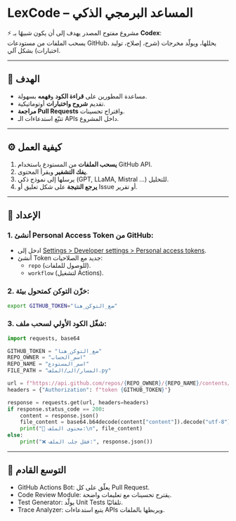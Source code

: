 # LexCode – المساعد البرمجي الذكي

⚡ مشروع مفتوح المصدر يهدف إلى أن يكون شبيهًا بـ **Codex**:  
يسحب الملفات من مستودعات GitHub، يحللها، ويولّد مخرجات (شرح، إصلاح، توليد اختبارات) بشكل آلي.

---

## 🎯 الهدف
- مساعدة المطورين على **قراءة الكود** و**فهمه** بسهولة.  
- تقديم **شروح واختبارات** أوتوماتيكية.  
- **مراجعة Pull Requests** واقتراح تحسينات.  
- تتبّع استدعاءات الـ APIs داخل المشروع.

---

## ⚙️ كيفية العمل
1. **يسحب الملفات** من المستودع باستخدام GitHub API.  
2. **يفك التشفير** ويقرأ المحتوى.  
3. يرسلها إلى نموذج ذكي (GPT, LLaMA, Mistral …) للتحليل.  
4. **يرجع النتيجة** على شكل تعليق أو Issue أو تقرير.

---

## 🔑 الإعداد

### 1. أنشئ Personal Access Token من GitHub:
- ادخل إلى [Settings > Developer settings > Personal access tokens](https://github.com/settings/tokens).  
- أنشئ Token جديد مع الصلاحيات:
  - `repo` (للوصول للملفات).  
  - `workflow` (لتشغيل Actions).

### 2. خزّن التوكن كمتحول بيئة:
```bash
export GITHUB_TOKEN="ضع_التوكن_هنا"
```

### 3. شغّل الكود الأولي لسحب ملف:
```python
import requests, base64

GITHUB_TOKEN = "ضع_التوكن_هنا"
REPO_OWNER = "اسم_الحساب"
REPO_NAME = "اسم_المستودع"
FILE_PATH = "المسار/الى/الملف.py"

url = f"https://api.github.com/repos/{REPO_OWNER}/{REPO_NAME}/contents/{FILE_PATH}"
headers = {"Authorization": f"token {GITHUB_TOKEN}"}

response = requests.get(url, headers=headers)
if response.status_code == 200:
    content = response.json()
    file_content = base64.b64decode(content["content"]).decode("utf-8")
    print("📂 محتوى الملف:\n", file_content)
else:
    print("❌ فشل جلب الملف:", response.json())
```

---

## 🚀 التوسع القادم
- GitHub Actions Bot: يعلّق على كل Pull Request.  
- Code Review Module: يقترح تحسينات مع تعليمات واضحة.  
- Test Generator: يولّد Unit Tests تلقائيًا.  
- Trace Analyzer: يتبع استدعاءات APIs ويربطها بالملفات.
